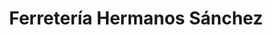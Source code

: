 ---
title: "Ferretería Hermanos Sánchez"
url: /dorado/ferreteria-hermanos-sanchez/
shop: hardware
---